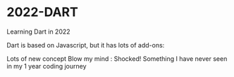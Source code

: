 # 2022-DART
Learning Dart in 2022

Dart is based on Javascript, but it has lots of add-ons:

Lots of new concept 
Blow my mind : Shocked!
Something I have never seen in my 1 year coding journey
